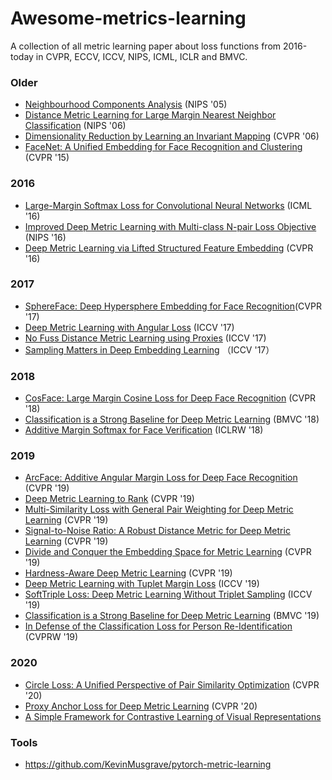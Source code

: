 # Awesome-metrics-learning
A collection of all metric learning paper about loss functions from 2016-today in CVPR, ECCV, ICCV, NIPS, ICML, ICLR and BMVC.

### Older
- [Neighbourhood Components Analysis](https://www.cs.toronto.edu/~hinton/absps/nca.pdf) (NIPS '05)
- [Distance Metric Learning for Large Margin
Nearest Neighbor Classification](https://papers.nips.cc/paper/2795-distance-metric-learning-for-large-margin-nearest-neighbor-classification.pdf) (NIPS '06)
- [Dimensionality Reduction by Learning an Invariant Mapping](http://yann.lecun.com/exdb/publis/pdf/hadsell-chopra-lecun-06.pdf) (CVPR '06)
- [FaceNet: A Unified Embedding for Face Recognition and Clustering](https://arxiv.org/abs/1503.03832) (CVPR '15)

### 2016
- [Large-Margin Softmax Loss for Convolutional Neural Networks](https://arxiv.org/abs/1612.02295) (ICML '16)
- [Improved Deep Metric Learning with Multi-class N-pair Loss Objective](https://papers.nips.cc/paper/6200-improved-deep-metric-learning-with-multi-class-n-pair-loss-objective) (NIPS '16)
- [Deep Metric Learning via Lifted Structured Feature Embedding](https://arxiv.org/abs/1511.06452) (CVPR '16)

### 2017 
- [SphereFace: Deep Hypersphere Embedding for Face Recognition](https://arxiv.org/abs/1704.08063)(CVPR '17)
- [Deep Metric Learning with Angular Loss](https://arxiv.org/abs/1708.01682) (ICCV '17)
- [No Fuss Distance Metric Learning using Proxies](https://arxiv.org/abs/1703.07464) (ICCV '17)
- [Sampling Matters in Deep Embedding Learning](https://arxiv.org/abs/1706.07567) （ICCV '17）

### 2018
- [CosFace: Large Margin Cosine Loss for Deep Face Recognition](https://arxiv.org/abs/1801.09414) (CVPR '18)
- [Classification is a Strong Baseline for Deep Metric Learning](https://arxiv.org/abs/1811.12649) (BMVC '18)
- [Additive Margin Softmax for Face Verification](https://pdfs.semanticscholar.org/93af/36da08bf99e68c9b0d36e141ed8154455ac2.pdf) (ICLRW '18)

### 2019
- [ArcFace: Additive Angular Margin Loss for Deep Face Recognition](https://arxiv.org/abs/1801.07698) (CVPR '19)
- [Deep Metric Learning to Rank](http://cs-people.bu.edu/hekun/papers/CVPR2019FastAP.pdf) (CVPR '19)
- [Multi-Similarity Loss with General Pair Weighting for Deep Metric Learning](https://arxiv.org/abs/1904.06627) (CVPR '19)
- [Signal-to-Noise Ratio: A Robust Distance Metric for Deep Metric Learning](http://openaccess.thecvf.com/content_CVPR_2019/papers/Yuan_Signal-To-Noise_Ratio_A_Robust_Distance_Metric_for_Deep_Metric_Learning_CVPR_2019_paper.pdf) (CVPR '19)
- [Divide and Conquer the Embedding Space for Metric Learning](http://openaccess.thecvf.com/content_CVPR_2019/papers/Sanakoyeu_Divide_and_Conquer_the_Embedding_Space_for_Metric_Learning_CVPR_2019_paper.pdf) (CVPR '19)
- [Hardness-Aware Deep Metric Learning](http://openaccess.thecvf.com/content_CVPR_2019/papers/Zheng_Hardness-Aware_Deep_Metric_Learning_CVPR_2019_paper.pdf) (CVPR '19)
- [Deep Metric Learning with Tuplet Margin Loss](http://openaccess.thecvf.com/content_ICCV_2019/papers/Yu_Deep_Metric_Learning_With_Tuplet_Margin_Loss_ICCV_2019_paper.pdf) (ICCV '19)
- [SoftTriple Loss: Deep Metric Learning Without Triplet Sampling](http://openaccess.thecvf.com/content_ICCV_2019/papers/Qian_SoftTriple_Loss_Deep_Metric_Learning_Without_Triplet_Sampling_ICCV_2019_paper.pdf) (ICCV '19)
- [Classification is a Strong Baseline for Deep Metric Learning](https://arxiv.org/abs/1811.12649) (BMVC '19)
- [In Defense of the Classification Loss for Person Re-Identification](http://openaccess.thecvf.com/content_CVPRW_2019/papers/TRMTMCT/Zhai_In_Defense_of_the_Classification_Loss_for_Person_Re-Identification_CVPRW_2019_paper.pdf) (CVPRW '19)

### 2020
- [Circle Loss: A Unified Perspective of Pair Similarity Optimization](https://arxiv.org/abs/2002.10857) (CVPR '20)
- [Proxy Anchor Loss for Deep Metric Learning](https://arxiv.org/abs/2003.13911) (CVPR '20)
- [A Simple Framework for Contrastive Learning of Visual Representations](https://arxiv.org/abs/2002.05709)


### Tools
- https://github.com/KevinMusgrave/pytorch-metric-learning
